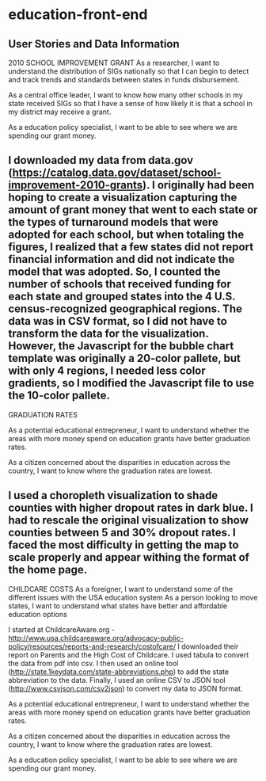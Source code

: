 # education-front-end
User Stories and Data Information
------
2010 SCHOOL IMPROVEMENT GRANT 
As a researcher, I want to understand the distribution of SIGs nationally so that I can begin to detect and track trends and standards between states in funds disbursement.

As a central office leader, I want to know how many other schools in my state received SIGs so that I have a sense of how likely it is that a school in my district may receive a grant. 

As a education policy specialist, I want to be able to see where we are spending our grant money.

I downloaded my data from data.gov (https://catalog.data.gov/dataset/school-improvement-2010-grants). I originally had been hoping to create a visualization capturing the amount of grant money that went to each state or the types of turnaround models that were adopted for each school, but when totaling the figures, I realized that a few states did not report financial information and did not indicate the model that was adopted. So, I counted the number of schools that received funding for each state and grouped states into the 4 U.S. census-recognized geographical regions. The data was in CSV format, so I did not have to transform the data for the visualization. However, the Javascript for the bubble chart template was originally a 20-color pallete, but with only 4 regions, I needed less color gradients, so I modified the Javascript file to use the 10-color pallete. 
-------
 GRADUATION RATES
 
As a potential educational entrepreneur, I want to understand whether the areas with more money spend on education grants have better graduation rates.

As a citizen concerned about the disparities in education across the country, I want to know where the graduation rates are lowest.

I used a choropleth visualization to shade counties with higher dropout rates in dark blue.  I had to rescale the original visualization to show counties between 5 and 30% dropout rates.  I faced the most difficulty in getting the map to scale properly and appear withing the format of the home page.
-------
CHILDCARE COSTS
As a foreigner, I want to understand some of the different issues with the USA education system
As a person looking to move states, I want to understand what states have better and affordable education options

I started at ChildcareAware.org - http://www.usa.childcareaware.org/advocacy-public-policy/resources/reports-and-research/costofcare/
I downloaded their report on Parents and the High Cost of Childcare. 
I used tabula to convert the data from pdf into csv. I then used an online tool (http://state.1keydata.com/state-abbreviations.php) to add the state abbreviation to the data. Finally, I used an online CSV to JSON tool (http://www.csvjson.com/csv2json) to convert my data to JSON format.

As a potential educational entrepreneur, I want to understand whether the areas with more money spend on education grants have better graduation rates.

As a citizen concerned about the disparities in education across the country, I want to know where the graduation rates are lowest.

As a education policy specialist, I want to be able to see where we are spending our grant money.